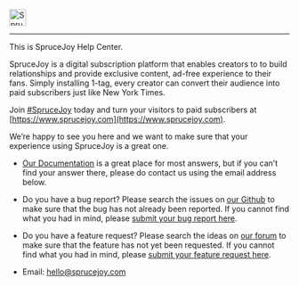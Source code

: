 <img src="https://lapro.sfo2.cdn.digitaloceanspaces.com/sprucejoy/sprucejoy-circle-logo-with-text.png" height="30" alt="SpruceJoy logo" />

---

This is SpruceJoy Help Center.

SpruceJoy is a digital subscription platform that enables creators to to build relationships and provide exclusive content, ad-free experience to their fans. Simply installing 1-tag, every creator can convert their audience into paid subscribers just like New York Times.

Join [#SpruceJoy](https://www.sprucejoy.com) today and turn your visitors to paid subscribers at [https://www.sprucejoy.com](https://www.sprucejoy.com).

We’re happy to see you here and we want to make sure that your experience using SpruceJoy is a great one. 

- [Our Documentation](https://sprucejoy.com/docs/home/) is a great place for most answers, but if you can’t find your answer there, please do contact us using the email address below.

- Do you have a bug report? Please search the issues on [our Github](https://github.com/sprucejoy/Feedback/issues) to make sure that the bug has not already been reported. If you cannot find what you had in mind, please [submit your bug report here](https://github.com/sprucejoy/Feedback/issues/new/choose).

- Do you have a feature request? Please search the ideas on [our forum](https://github.com/sprucejoy/Feedback/discussions) to make sure that the feature has not yet been requested. If you cannot find what you had in mind, please [submit your feature request here](https://github.com/sprucejoy/Feedback/discussions).

- Email: hello@sprucejoy.com
